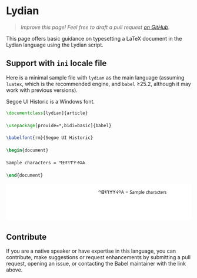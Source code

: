 # Lydian

<blockquote>
  <p><em>Improve this page! Feel free to draft a pull request <a href="https://github.com/latex3/babel/tree/docs/docs">on GitHub</a>.</em></p>
</blockquote>

This page offers basic guidance on typesetting a LaTeX document in the
Lydian language using the Lydian script.

## Support with `ini` locale file

Here is a minimal sample file with `lydian` as the main language
(assuming `luatex`, which is the recommended engine, and `babel` ≥25.2,
although it may work with previous versions).

Segoe UI Historic is a Windows font.

```tex
\documentclass[lydian]{article}

\usepackage[provide=*,bidi=basic]{babel}

\babelfont{rm}{Segoe UI Historic}

\begin{document}

Sample characters = 𐤠𐤬𐤸𐤶𐤷𐤮𐤥𐤴𐤪

\end{document}
```

![](../media/locale-lydian.png)

## Contribute

If you are a native speaker or have expertise in this language, you can
contribute, make suggestions or request enhancements by submitting a
pull request, opening an issue, or contacting the Babel maintainer with
the link above.